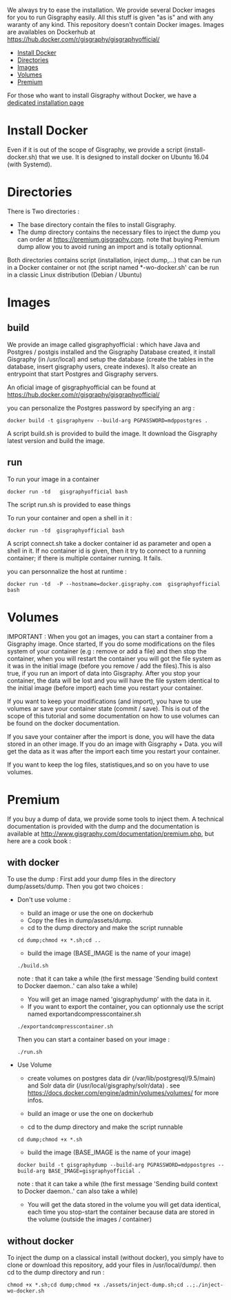 

We always try to ease the installation. We provide several Docker images for you to run Gisgraphy easily. All this stuff is given "as is" and with any waranty of any kind. This repository doesn't contain Docker images. Images are availables on Dockerhub at https://hub.docker.com/r/gisgraphy/gisgraphyofficial/

* [Install Docker](#Install-Docker)
* [Directories](#Directories)
* [Images](#Images)
* [Volumes](#Volumes)
* [Premium](#premium)


For those who want to install Gisgraphy without Docker, we have a [dedicated installation page](https://www.gisgraphy.com/documentation/installation/index.php)

# Install Docker

Even if it is out of the scope of Gisgraphy, we provide a script (install-docker.sh) that we use. It is designed to install docker on Ubuntu 16.04 (with Systemd).

# Directories
There is Two directories : 
* The base directory contain the files to install Gisgraphy.
* The dump directory contains the necessary files to inject the dump you can order at https://premium.gisgraphy.com. note that buying Premium dump allow you to avoid runing an import and is totally optionnal.

Both directories contains script (installation, inject dump,...) that can be run in a Docker container or not (the script named *-wo-docker.sh' can be run in a classic Linux distribution (Debian / Ubuntu)

# Images
## build
We provide an image called gisgraphyofficial : which have Java and Postgres / postgis installed and the Gisgraphy Database created, it install Gisgraphy (in /usr/local) and setup the database (create the tables in the database, insert gisgraphy users, create indexes). It also create an entrypoint that start Postgres and Gisgraphy servers.

An oficial image of gisgraphyofficial can be found at https://hub.docker.com/r/gisgraphy/gisgraphyofficial/

 you can personalize the Postgres password by specifying an arg :
```
docker build -t gisgraphyenv --build-arg PGPASSWORD=mdppostgres .
```
A script build.sh is provided to build the image. It download the Gisgraphy latest version and build the image.

## run
To run your image in a container
```
docker run -td   gisgraphyofficial bash
```
The script run.sh is provided to ease things

To run your container and open a shell in it : 
```
docker run -td  gisgraphyofficial bash
```
A script connect.sh take a docker container id as parameter and open a shell in it. If no container id is given, then it try to connect to a running container; if there is multiple container running. It fails.

you can personnalize the host at runtime :
```
docker run -td  -P --hostname=docker.gisgraphy.com  gisgraphyofficial bash
```

# Volumes 

IMPORTANT : When you got an images, you can start a container from a Gisgraphy image. Once started, If you do some modifications on the files system of your container (e.g : remove or add a file) and then stop the container, when you will restart the container you will got the file system as it was in the initial image (before you remove / add the files).This is also true, if you run an import of data into Gisgraphy. After you stop your container, the data will be lost and you will have the file system identical to the initial image (before import) each time you restart your container.

If you want to keep your modifications (and import), you have to use volumes ar save your container state (commit / save). This is out of the scope of this tutorial and some documentation on how to use volumes can be found on the docker documentation.

If you save your container after the import is done, you will have the data stored in an other image. If you do an image with Gisgraphy + Data. you will get the data as it was after the import each time you restart your container. 

If you want to keep the log files, statistiques,and so on you have to use volumes.

# Premium
If you buy a dump of data, we provide some tools to inject them. A technical documentation is provided with the dump and the documentation is available at http://www.gisgraphy.com/documentation/premium.php, but here are a cook book :

## with docker

To use the dump :
First add your dump files in the directory dump/assets/dump. Then you got two choices :

* Don't use volume :
  * build an image or use the one on dockerhub
  * Copy the files in dump/assets/dump.
  * cd to the dump directory and make the script runnable
  ```
  cd dump;chmod +x *.sh;cd ..
  ```
  * build the image (BASE_IMAGE is the name of your image)
  ```
  ./build.sh
  ```
  note : that it can take a while (the first message 'Sending build context to Docker daemon..' can also take a while)
  
  * You will get an image named 'gisgraphydump' with the data in it.
  * If you want to export the container, you can optionnaly use the script named exportandcompresscontainer.sh
  ```
  ./exportandcompresscontainer.sh
  ```
  
  Then you can start a container based on your image :
   
   ```
  ./run.sh
   ```

* Use Volume 
  * create volumes on postgres data dir (/var/lib/postgresql/9.5/main) and Solr data dir (/usr/local/gisgraphy/solr/data) . see https://docs.docker.com/engine/admin/volumes/volumes/ for more infos.
  
  
  * build an image or use the one on dockerhub
  * cd to the dump directory and make the script runnable
  ```
  cd dump;chmod +x *.sh
  ```
  * build the image (BASE_IMAGE is the name of your image)
  ```
  docker build -t gisgraphydump --build-arg PGPASSWORD=mdppostgres --build-arg BASE_IMAGE=gisgraphyofficial .
  ```
  note : that it can take a while (the first message 'Sending build context to Docker daemon..' can also take a while)
  
  * You will get the data stored in the volume you will get data identical, each time you stop-start the container because data are stored in the volume (outside the images / container)

## without docker
To inject the dump on a classical install (without docker), you simply have to clone or download this repository, add your files in /usr/local/dump/.
then cd to the dump directory and run :
```
chmod +x *.sh;cd dump;chmod +x ./assets/inject-dump.sh;cd ..;./inject-wo-docker.sh
```



